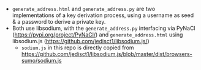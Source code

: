 - `generate_address.html` and `generate_address.py` are two implementations of a key derivation process, using a username as seed & a password to derive a private key.  
- Both use libsodium, with the `generate_address.py` interfacing via PyNaCl (https://pypi.org/project/PyNaCl/) and `generate_address.html` using libsodium.js (https://github.com/jedisct1/libsodium.js/)
    - `sodium.js` in this repo is directly copied from https://github.com/jedisct1/libsodium.js/blob/master/dist/browsers-sumo/sodium.js